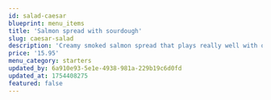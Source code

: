 ```yaml
---
id: salad-caesar
blueprint: menu_items
title: 'Salmon spread with sourdough'
slug: caesar-salad
description: 'Creamy smoked salmon spread that plays really well with our fresh sourdough. Think fancy breakfast meets happy hour – it works any time of day.'
price: '15.95'
menu_category: starters
updated_by: 6a910e93-5e1e-4938-981a-229b19c6d0fd
updated_at: 1754408275
featured: false
---
```

